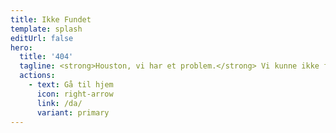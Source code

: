 ```yaml
---
title: Ikke Fundet
template: splash
editUrl: false
hero:
  title: '404'
  tagline: <strong>Houston, vi har et problem.</strong> Vi kunne ikke finde den side.<br>Check URL'en eller prøv at bruge søgefeltet.
  actions:
    - text: Gå til hjem
      icon: right-arrow
      link: /da/
      variant: primary
---
```

